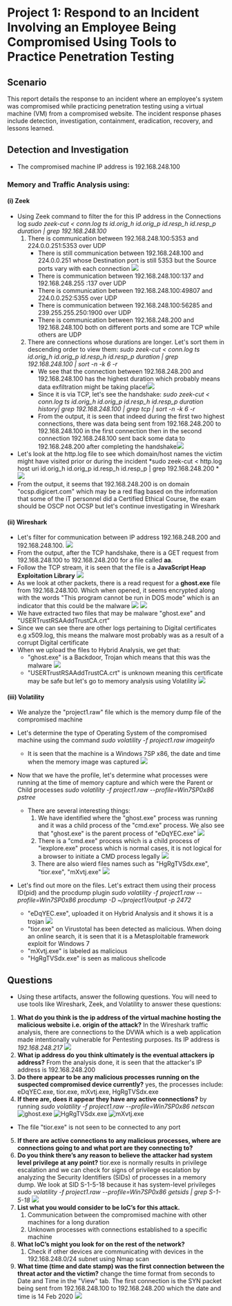 # Project 1: Respond to an Incident Involving an Employee Being Compromised Using Tools to Practice Penetration Testing

## Scenario 
This report details the response to an incident where an employee's system was compromised while practicing penetration testing using a virtual machine (VM) from a compromised website. The incident response phases include detection, investigation, containment, eradication, recovery, and lessons learned.

## Detection and Investigation
- The compromised machine IP address is 192.168.248.100

### Memory and Traffic Analysis using:
#### (i) Zeek
- Using Zeek command to filter the for this IP address in the Connections log
    *sudo zeek-cut < conn.log ts id.orig_h id.orig_p id.resp_h id.resp_p duration | grep 192.168.248.100*
    1.  There is communication between 192.168.248.100:5353 and 224.0.0.251:5353 over UDP
        - There is still communication between 192.168.248.100 and 224.0.0.251 whose Destination port is still 5353 but the Source ports vary with each connection ![](images/image.png)
        - There is communication between 192.168.248.100:137 and 192.168.248.255 :137 over UDP
        - There is communication between 192.168.248.100:49807 and 224.0.0.252:5355 over UDP
        - There is communication between 192.168.248.100:56285 and 239.255.255.250:1900 over UDP
        - There is communication between 192.168.248.200 and 192.168.248.100 both on different ports and some are TCP while others are UDP
    2. There are connections whose durations are longer. Let's sort them in descending order to view them: *sudo zeek-cut < conn.log ts id.orig_h id.orig_p id.resp_h id.resp_p duration | grep 192.168.248.100 | sort -n -k 6 -r*
        - We see that the connection between 192.168.248.200 and 192.168.248.100 has the highest duration which probably means data exfiltration might be taking place!![](images/image-2.png)
        - Since it is via TCP, let's see the handshake:
            *sudo zeek-cut < conn.log ts id.orig_h id.orig_p id.resp_h id.resp_p duration history| grep 192.168.248.100 | grep tcp | sort -n -k 6 -r*
        - From the output, it is seen that indeed during the first two highest connections, there was data being sent from 192.168.248.200 to 192.168.248.100 in the first connection then in the second connection 192.168.248.100 sent back some data to 192.168.248.200 after completing the handshake![](images/image-3.png)
- Let's look at the http.log file to see which domain/host names the victim might have visited prior or during the incident
    *sudo zeek-cut < http.log host uri id.orig_h id.orig_p id.resp_h id.resp_p | grep 192.168.248.200 *
    ![](images/image-4.png)
- From the output, it seems that 192.168.248.200 is on domain "ocsp.digicert.com" which may be a red flag based on the information that some of the iT personnel did a Certified Ethical Course, the exam should be OSCP not OCSP but let's continue investigating in Wireshark

#### (ii) Wireshark
- Let's filter for communication between IP address 192.168.248.200 and 192.168.248.100. ![](images/image-5.png)
- From the output, after the TCP handshake, there is a GET request from 192.168.248.100 to 192.168.248.200 for a file called **aa**. 
- Follow the TCP stream, it is seen that the file is a **JavaScript Heap Exploitation Library**
![](images/image-8.png)
- As we look at other packets, there is a read request for a **ghost.exe** file from 192.168.248.100. Which when opened, it seems encrypted along with the words "This program cannot be run in DOS mode" which is an indicator that this could be the malware
![](images/image-6.png) 
![](images/image-7.png)
- We have extracted two files that may be malware "ghost.exe" and "USERTrustRSAAddTrustCA.crt"
- Since we can see there are other logs pertaining to Digital certificates e.g x509.log, this means the malware most probably was as a result of a corrupt Digital certificate
- When we upload the files to Hybrid Analysis, we get that:
    - "ghost.exe" is a Backdoor, Trojan which means that this was the malware 
        ![](images/image-9.png)
    - "USERTrustRSAAddTrustCA.crt" is unknown meaning this certificate may be safe but let's go to memory analysis using Volatility
        ![](images/image-10.png)

#### (iii) Volatility
- We analyze the "project1.raw" file which is the memory dump file of the compromised machine
- Let's determine the type of Operating System of the compromised machine using the command
    *sudo volatility -f project1.raw imageinfo*
    - It is seen that the machine is a Windows 7SP x86, the date and time when the memory image was captured 
    ![](images/image-11.png)

- Now that we have the profile, let's determine what processes were running at the time of memory capture and which were the Parent or Child processes
    *sudo volatility -f project1.raw --profile=Win7SP0x86 pstree*
    - There are several interesting things:
        1. We have identified where the "ghost.exe" process was running and it was a child process of the "cmd.exe" process. We also see that "ghost.exe" is the parent process of "eDqYEC.exe" ![](images/image-14.png)
        2. There is a "cmd.exe" process which is a child process of "iexplore.exe" process which is normal cases, it is not logical for a browser to initiate a CMD process legally ![](images/image-13.png)
        3. There are also wierd files names such as "HgRgTVSdx.exe", "tior.exe", "mXvtj.exe" ![](images/image-12.png) 
        
- Let's find out more on the files. Let's extract them using their process ID(pid) and the procdump plugin 
    *sudo volatility -f project1.raw --profile=Win7SP0x86 procdump -D ~/project1/output -p 2472*
    - "eDqYEC.exe", uploaded it on Hybrid Analysis and it shows it is a trojan ![](images/image-15.png)
    - "tior.exe" on Virustotal has been detected as malicious. When doing an online search, it is seen that it is a Metasploitable framework exploit for Windows 7
    - "mXvtj.exe" is labeled as malicious
    - "HgRgTVSdx.exe" is seen as malicous shellcode

## Questions
- Using these artifacts, answer the following questions. You will need to use tools like Wireshark, Zeek, and Volatility to answer these questions:

1. **What do you think is the ip address of the virtual machine hosting the malicious website i.e. origin of the attack?** In the Wireshark traffic analysis, there are connections to the DVWA which is a web application made intentionally vulnerable for Pentesting purposes. Its IP address is *192.168.248.217*
![](images/image-16.png)
2. **What ip address do you think ultimately is the eventual attackers ip address?** From the analysis done, it is seen that the attacker's IP address is 192.168.248.200
3. **Do there appear to be any malicious processes running on the suspected compromised device currently?** yes, the processes include: eDqYEC.exe, tior.exe, mXvtj.exe, HgRgTVSdx.exe
4. **If there are, does it appear they have any active connections?** by running 
*sudo volatility -f project1.raw --profile=Win7SP0x86 netscan*
![ghost.exe](images/image-17.png)
![HgRgTVSdx.exe](images/image-18.png)
![mXvtj.exe](images/image-19.png)
- The file "tior.exe" is not seen to be connected to any port
5. **If there are active connections to any malicious processes, where are connections going to and what port are they connecting to?**
7. **Do you think there’s any reason to believe the attacker had system level privilege at any point?** tior.exe is normally results in privilege escalation and we can check for signs of privilege escalation by analyzing the Security Identifiers (SIDs) of processes in a memory dump. We look at SID S-1-5-18 because it has system-level privileges
*sudo volatility -f project1.raw --profile=Win7SP0x86 getsids | grep S-1-5-18*
![](images/image-20.png)
8. **List what you would consider to be IoC’s for this attack.**
    1. Communication between the compromised machine with other machines for a long duration
    2. Unknown processes with connections established to a specific machine
9. **What IoC’s might you look for on the rest of the network?**
    1. Check if other devices are communicating with devices in the 192.168.248.0/24 subnet using Nmap scan 
10. **What time (time and date stamp) was the first connection between the threat actor and the victim?**
change the time format from seconds to Date and Time in the "View" tab. The first connection is the SYN packet being sent from 192.168.248.100 to 192.168.248.200 which the date and time is 14 Feb 2020
![](images/image-22.png)